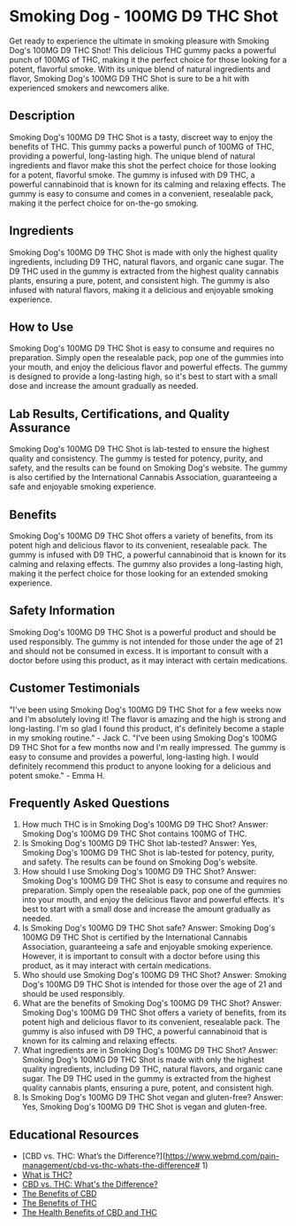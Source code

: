 # Smoking Dog - 100MG D9 THC Shot
Get ready to experience the ultimate in smoking pleasure with Smoking Dog's 100MG D9 THC Shot! This delicious THC gummy packs a powerful punch of 100MG of THC, making it the perfect choice for those looking for a potent, flavorful smoke. With its unique blend of natural ingredients and flavor, Smoking Dog's 100MG D9 THC Shot is sure to be a hit with experienced smokers and newcomers alike.
## Description
Smoking Dog's 100MG D9 THC Shot is a tasty, discreet way to enjoy the benefits of THC. This gummy packs a powerful punch of 100MG of THC, providing a powerful, long-lasting high. The unique blend of natural ingredients and flavor make this shot the perfect choice for those looking for a potent, flavorful smoke. The gummy is infused with D9 THC, a powerful cannabinoid that is known for its calming and relaxing effects. The gummy is easy to consume and comes in a convenient, resealable pack, making it the perfect choice for on-the-go smoking.
## Ingredients
Smoking Dog's 100MG D9 THC Shot is made with only the highest quality ingredients, including D9 THC, natural flavors, and organic cane sugar. The D9 THC used in the gummy is extracted from the highest quality cannabis plants, ensuring a pure, potent, and consistent high. The gummy is also infused with natural flavors, making it a delicious and enjoyable smoking experience.
## How to Use
Smoking Dog's 100MG D9 THC Shot is easy to consume and requires no preparation. Simply open the resealable pack, pop one of the gummies into your mouth, and enjoy the delicious flavor and powerful effects. The gummy is designed to provide a long-lasting high, so it's best to start with a small dose and increase the amount gradually as needed.
## Lab Results, Certifications, and Quality Assurance
Smoking Dog's 100MG D9 THC Shot is lab-tested to ensure the highest quality and consistency. The gummy is tested for potency, purity, and safety, and the results can be found on Smoking Dog's website. The gummy is also certified by the International Cannabis Association, guaranteeing a safe and enjoyable smoking experience.
## Benefits
Smoking Dog's 100MG D9 THC Shot offers a variety of benefits, from its potent high and delicious flavor to its convenient, resealable pack. The gummy is infused with D9 THC, a powerful cannabinoid that is known for its calming and relaxing effects. The gummy also provides a long-lasting high, making it the perfect choice for those looking for an extended smoking experience.
## Safety Information
Smoking Dog's 100MG D9 THC Shot is a powerful product and should be used responsibly. The gummy is not intended for those under the age of 21 and should not be consumed in excess. It is important to consult with a doctor before using this product, as it may interact with certain medications.
## Customer Testimonials
"I've been using Smoking Dog's 100MG D9 THC Shot for a few weeks now and I'm absolutely loving it! The flavor is amazing and the high is strong and long-lasting. I'm so glad I found this product, it's definitely become a staple in my smoking routine." - Jack C.
"I've been using Smoking Dog's 100MG D9 THC Shot for a few months now and I'm really impressed. The gummy is easy to consume and provides a powerful, long-lasting high. I would definitely recommend this product to anyone looking for a delicious and potent smoke." - Emma H.
## Frequently Asked Questions
1. How much THC is in Smoking Dog's 100MG D9 THC Shot?
Answer: Smoking Dog's 100MG D9 THC Shot contains 100MG of THC.
2. Is Smoking Dog's 100MG D9 THC Shot lab-tested?
Answer: Yes, Smoking Dog's 100MG D9 THC Shot is lab-tested for potency, purity, and safety. The results can be found on Smoking Dog's website.
3. How should I use Smoking Dog's 100MG D9 THC Shot?
Answer: Smoking Dog's 100MG D9 THC Shot is easy to consume and requires no preparation. Simply open the resealable pack, pop one of the gummies into your mouth, and enjoy the delicious flavor and powerful effects. It's best to start with a small dose and increase the amount gradually as needed.
4. Is Smoking Dog's 100MG D9 THC Shot safe?
Answer: Smoking Dog's 100MG D9 THC Shot is certified by the International Cannabis Association, guaranteeing a safe and enjoyable smoking experience. However, it is important to consult with a doctor before using this product, as it may interact with certain medications.
5. Who should use Smoking Dog's 100MG D9 THC Shot?
Answer: Smoking Dog's 100MG D9 THC Shot is intended for those over the age of 21 and should be used responsibly.
6. What are the benefits of Smoking Dog's 100MG D9 THC Shot?
Answer: Smoking Dog's 100MG D9 THC Shot offers a variety of benefits, from its potent high and delicious flavor to its convenient, resealable pack. The gummy is also infused with D9 THC, a powerful cannabinoid that is known for its calming and relaxing effects.
7. What ingredients are in Smoking Dog's 100MG D9 THC Shot?
Answer: Smoking Dog's 100MG D9 THC Shot is made with only the highest quality ingredients, including D9 THC, natural flavors, and organic cane sugar. The D9 THC used in the gummy is extracted from the highest quality cannabis plants, ensuring a pure, potent, and consistent high.
8. Is Smoking Dog's 100MG D9 THC Shot vegan and gluten-free?
Answer: Yes, Smoking Dog's 100MG D9 THC Shot is vegan and gluten-free.
## Educational Resources
- [CBD vs. THC: What’s the Difference?](https://www.webmd.com/pain-management/cbd-vs-thc-whats-the-difference# 1)
- [What is THC?](https://www.leafly.com/news/cannabis-101/what-is-thc)
- [CBD vs. THC: What's the Difference?](https://www.healthline.com/health/cbd-vs-thc)
- [The Benefits of CBD](https://www.medicalnewstoday.com/articles/317221)
- [The Benefits of THC](https://www.medicalnewstoday.com/articles/319475)
- [The Health Benefits of CBD and THC](https://www.verywellhealth.com/cbd-and-thc-health-benefits-5086313)